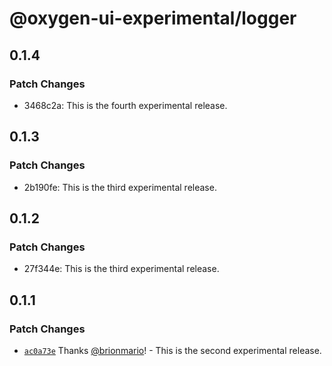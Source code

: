 # @oxygen-ui-experimental/logger

## 0.1.4

### Patch Changes

- 3468c2a: This is the fourth experimental release.

## 0.1.3

### Patch Changes

- 2b190fe: This is the third experimental release.

## 0.1.2

### Patch Changes

- 27f344e: This is the third experimental release.

## 0.1.1

### Patch Changes

- [`ac0a73e`](https://github.com/wso2/oxygen-ui/commit/ac0a73e4ec5aac946cd6d370350050f343e69d69) Thanks [@brionmario](https://github.com/brionmario)! - This is the second experimental release.
